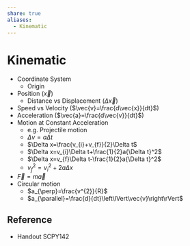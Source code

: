 ```yaml
---
share: true
aliases:
  - Kinematic
---
```


# Kinematic

- Coordinate System
	- Origin
- Position ($\vec{x}$)
	- Distance vs Displacement ($\Delta\vec{x}$)
- Speed vs Velocity ($\vec{v}=\frac{d\vec{x}}{dt}$)
- Acceleration ($\vec{a}=\frac{d\vec{v}}{dt}$)
- Motion at Constant Acceleration
	- e.g. Projectile motion
	- $\Delta v=a\Delta t$
	- $\Delta x=\frac{v_{i}+v_{f}}{2}\Delta t$
	- $\Delta x=v_{i}\Delta t+\frac{1}{2}a{\Delta t}^2$
	- $\Delta x=v_{f}\Delta t-\frac{1}{2}a{\Delta t}^2$
	- $v_{f}^{2}=v_{i}^{2}+2a\Delta x$
- $\vec{F}=m\vec{a}$
- Circular motion
	- $a_{\perp}=\frac{v^{2}}{R}$
	- $a_{\parallel}=\frac{d}{dt}\left\lVert\vec{v}\right\rVert$

## Reference

- Handout SCPY142
